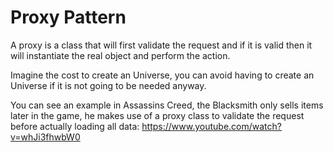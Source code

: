﻿Proxy Pattern
=============

A proxy is a class that will first validate the request and if it is valid then it will instantiate the real object and perform the action.

Imagine the cost to create an Universe, you can avoid having to create an Universe if it is not going to be needed anyway.

You can see an example in Assassins Creed, the Blacksmith only sells items later in the game, he makes use of a proxy class to validate the request before actually loading all data: https://www.youtube.com/watch?v=whJi3fhwbW0